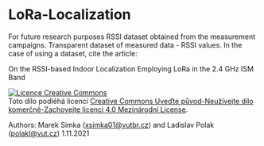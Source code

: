 # LoRa-Localization

For future research purposes RSSI dataset obtained from the measurement campaigns. Transparent dataset of measured data - RSSI values.
In the case of using a dataset, cite the article: 

On the RSSI-based Indoor Localization Employing LoRa in the 2.4 GHz ISM Band

<a rel="license" href="http://creativecommons.org/licenses/by-nc-sa/4.0/"><img alt="Licence Creative Commons" style="border-width:0" src="https://i.creativecommons.org/l/by-nc-sa/4.0/88x31.png" /></a><br />Toto dílo podléhá licenci <a rel="license" href="http://creativecommons.org/licenses/by-nc-sa/4.0/">Creative Commons Uveďte původ-Neužívejte dílo komerčně-Zachovejte licenci 4.0 Mezinárodní License</a>.

Authors: Marek Simka (xsimka01@vutbr.cz) and Ladislav Polak (polakl@vut.cz)
1.11.2021
